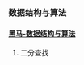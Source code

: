 ### 数据结构与算法

#### [黑马-数据结构与算法](https://www.bilibili.com/video/BV1Lv4y1e7HL/?p=7&spm_id_from=pageDriver&vd_source=0a9d80068f8d69b509ef15c72ba1e30a)

1. 二分查找